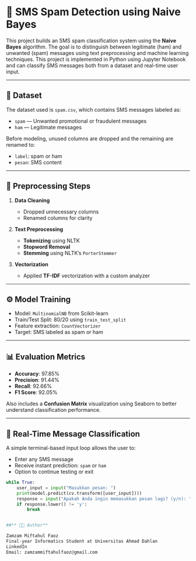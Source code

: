 # 📩 SMS Spam Detection using Naive Bayes

This project builds an SMS spam classification system using the **Naive Bayes** algorithm. The goal is to distinguish between legitimate (ham) and unwanted (spam) messages using text preprocessing and machine learning techniques. This project is implemented in Python using Jupyter Notebook and can classify SMS messages both from a dataset and real-time user input.

---

## 📁 Dataset

The dataset used is `spam.csv`, which contains SMS messages labeled as:
- `spam` — Unwanted promotional or fraudulent messages
- `ham` — Legitimate messages

Before modeling, unused columns are dropped and the remaining are renamed to:
- `label`: spam or ham
- `pesan`: SMS content

---

## 🔄 Preprocessing Steps

1. **Data Cleaning**  
   - Dropped unnecessary columns  
   - Renamed columns for clarity  

2. **Text Preprocessing**  
   - **Tokenizing** using NLTK  
   - **Stopword Removal**  
   - **Stemming** using NLTK’s `PorterStemmer`

3. **Vectorization**  
   - Applied **TF-IDF** vectorization with a custom analyzer

---

## ⚙️ Model Training

- Model: `MultinomialNB` from Scikit-learn
- Train/Test Split: 80/20 using `train_test_split`
- Feature extraction: `CountVectorizer`
- Target: SMS labeled as spam or ham

---

## 📊 Evaluation Metrics

- **Accuracy**: 97.85%  
- **Precision**: 91.44%  
- **Recall**: 92.66%  
- **F1 Score**: 92.05%  

Also includes a **Confusion Matrix** visualization using Seaborn to better understand classification performance.

---

## 🧪 Real-Time Message Classification

A simple terminal-based input loop allows the user to:
- Enter any SMS message
- Receive instant prediction: `spam` or `ham`
- Option to continue testing or exit

```python
while True:
    user_input = input("Masukkan pesan: ")
    print(model.predict(cv.transform([user_input])))
    response = input("Apakah Anda ingin memasukkan pesan lagi? (y/n): ")
    if response.lower() != 'y':
        break


##** 👨‍💻 Author**

Zamzam Miftahul Faoz
Final-year Informatics Student at Universitas Ahmad Dahlan
LinkedIn
Email: zamzammiftahulfaoz@gmail.com
